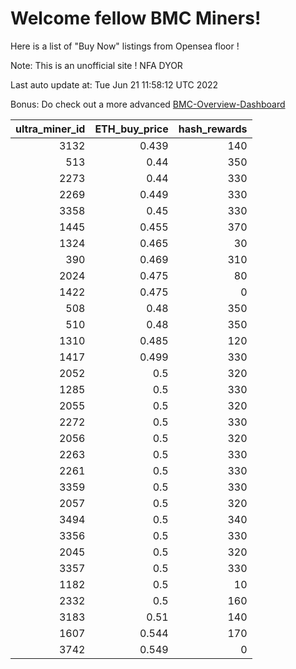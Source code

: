 # Welcome fellow BMC Miners!
Here is a list of "Buy Now" listings from Opensea floor !

Note: This is an unofficial site ! NFA DYOR

Last auto update at: Tue Jun 21 11:58:12 UTC 2022

Bonus: Do check out a more advanced [BMC-Overview-Dashboard](https://dune.com/defifunk/BMC-Overview-Dashboard)


|   ultra_miner_id |   ETH_buy_price |   hash_rewards |
|-----------------:|----------------:|---------------:|
|             3132 |           0.439 |            140 |
|              513 |           0.44  |            350 |
|             2273 |           0.44  |            330 |
|             2269 |           0.449 |            330 |
|             3358 |           0.45  |            330 |
|             1445 |           0.455 |            370 |
|             1324 |           0.465 |             30 |
|              390 |           0.469 |            310 |
|             2024 |           0.475 |             80 |
|             1422 |           0.475 |              0 |
|              508 |           0.48  |            350 |
|              510 |           0.48  |            350 |
|             1310 |           0.485 |            120 |
|             1417 |           0.499 |            330 |
|             2052 |           0.5   |            320 |
|             1285 |           0.5   |            330 |
|             2055 |           0.5   |            320 |
|             2272 |           0.5   |            330 |
|             2056 |           0.5   |            320 |
|             2263 |           0.5   |            330 |
|             2261 |           0.5   |            330 |
|             3359 |           0.5   |            330 |
|             2057 |           0.5   |            320 |
|             3494 |           0.5   |            340 |
|             3356 |           0.5   |            330 |
|             2045 |           0.5   |            320 |
|             3357 |           0.5   |            330 |
|             1182 |           0.5   |             10 |
|             2332 |           0.5   |            160 |
|             3183 |           0.51  |            140 |
|             1607 |           0.544 |            170 |
|             3742 |           0.549 |              0 |